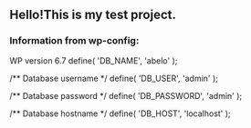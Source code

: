 ## Hello!This is my test project.
### Information from wp-config:
WP version 6.7
define( 'DB_NAME', 'abelo' );

/** Database username */
define( 'DB_USER', 'admin' );

/** Database password */
define( 'DB_PASSWORD', 'admin' );

/** Database hostname */
define( 'DB_HOST', 'localhost' );